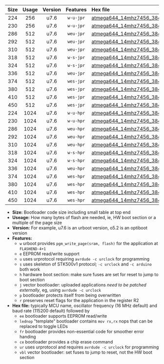 |Size|Usage|Version|Features|Hex file|
|:-:|:-:|:-:|:-:|:--|
|224|256|u7.6|`w-u-jpr`|[atmega644_14mhz7456_38400bps_ur_vbl.hex](https://raw.githubusercontent.com/stefanrueger/urboot/main//atmega644_14mhz7456_38400bps_ur_vbl.hex)|
|230|256|u7.6|`w-u-jpr`|[atmega644_14mhz7456_38400bps_lednop_ur_vbl.hex](https://raw.githubusercontent.com/stefanrueger/urboot/main//atmega644_14mhz7456_38400bps_lednop_ur_vbl.hex)|
|286|512|u7.6|`weu-jpr`|[atmega644_14mhz7456_38400bps_ee_ur_vbl.hex](https://raw.githubusercontent.com/stefanrueger/urboot/main//atmega644_14mhz7456_38400bps_ee_ur_vbl.hex)|
|292|512|u7.6|`weu-jpr`|[atmega644_14mhz7456_38400bps_ee_lednop_ur_vbl.hex](https://raw.githubusercontent.com/stefanrueger/urboot/main//atmega644_14mhz7456_38400bps_ee_lednop_ur_vbl.hex)|
|310|512|u7.6|`weu-jpr`|[atmega644_14mhz7456_38400bps_ee_lednop_fr_ur_vbl.hex](https://raw.githubusercontent.com/stefanrueger/urboot/main//atmega644_14mhz7456_38400bps_ee_lednop_fr_ur_vbl.hex)|
|318|512|u7.6|`w-s-jpr`|[atmega644_14mhz7456_38400bps_vbl.hex](https://raw.githubusercontent.com/stefanrueger/urboot/main//atmega644_14mhz7456_38400bps_vbl.hex)|
|324|512|u7.6|`w-s-jpr`|[atmega644_14mhz7456_38400bps_lednop_vbl.hex](https://raw.githubusercontent.com/stefanrueger/urboot/main//atmega644_14mhz7456_38400bps_lednop_vbl.hex)|
|336|512|u7.6|`weu-jpr`|[atmega644_14mhz7456_38400bps_ee_lednop_fr_ce_ur_vbl.hex](https://raw.githubusercontent.com/stefanrueger/urboot/main//atmega644_14mhz7456_38400bps_ee_lednop_fr_ce_ur_vbl.hex)|
|374|512|u7.6|`wes-jpr`|[atmega644_14mhz7456_38400bps_ee_vbl.hex](https://raw.githubusercontent.com/stefanrueger/urboot/main//atmega644_14mhz7456_38400bps_ee_vbl.hex)|
|380|512|u7.6|`wes-jpr`|[atmega644_14mhz7456_38400bps_ee_lednop_vbl.hex](https://raw.githubusercontent.com/stefanrueger/urboot/main//atmega644_14mhz7456_38400bps_ee_lednop_vbl.hex)|
|410|512|u7.6|`wes-jpr`|[atmega644_14mhz7456_38400bps_ee_lednop_fr_vbl.hex](https://raw.githubusercontent.com/stefanrueger/urboot/main//atmega644_14mhz7456_38400bps_ee_lednop_fr_vbl.hex)|
|450|512|u7.6|`wes-jpr`|[atmega644_14mhz7456_38400bps_ee_lednop_fr_ce_vbl.hex](https://raw.githubusercontent.com/stefanrueger/urboot/main//atmega644_14mhz7456_38400bps_ee_lednop_fr_ce_vbl.hex)|
|224|1024|u7.6|`w-u-hpr`|[atmega644_14mhz7456_38400bps_ur.hex](https://raw.githubusercontent.com/stefanrueger/urboot/main//atmega644_14mhz7456_38400bps_ur.hex)|
|230|1024|u7.6|`w-u-hpr`|[atmega644_14mhz7456_38400bps_lednop_ur.hex](https://raw.githubusercontent.com/stefanrueger/urboot/main//atmega644_14mhz7456_38400bps_lednop_ur.hex)|
|286|1024|u7.6|`weu-hpr`|[atmega644_14mhz7456_38400bps_ee_ur.hex](https://raw.githubusercontent.com/stefanrueger/urboot/main//atmega644_14mhz7456_38400bps_ee_ur.hex)|
|292|1024|u7.6|`weu-hpr`|[atmega644_14mhz7456_38400bps_ee_lednop_ur.hex](https://raw.githubusercontent.com/stefanrueger/urboot/main//atmega644_14mhz7456_38400bps_ee_lednop_ur.hex)|
|310|1024|u7.6|`weu-hpr`|[atmega644_14mhz7456_38400bps_ee_lednop_fr_ur.hex](https://raw.githubusercontent.com/stefanrueger/urboot/main//atmega644_14mhz7456_38400bps_ee_lednop_fr_ur.hex)|
|318|1024|u7.6|`w-s-hpr`|[atmega644_14mhz7456_38400bps.hex](https://raw.githubusercontent.com/stefanrueger/urboot/main//atmega644_14mhz7456_38400bps.hex)|
|324|1024|u7.6|`w-s-hpr`|[atmega644_14mhz7456_38400bps_lednop.hex](https://raw.githubusercontent.com/stefanrueger/urboot/main//atmega644_14mhz7456_38400bps_lednop.hex)|
|336|1024|u7.6|`weu-hpr`|[atmega644_14mhz7456_38400bps_ee_lednop_fr_ce_ur.hex](https://raw.githubusercontent.com/stefanrueger/urboot/main//atmega644_14mhz7456_38400bps_ee_lednop_fr_ce_ur.hex)|
|374|1024|u7.6|`wes-hpr`|[atmega644_14mhz7456_38400bps_ee.hex](https://raw.githubusercontent.com/stefanrueger/urboot/main//atmega644_14mhz7456_38400bps_ee.hex)|
|380|1024|u7.6|`wes-hpr`|[atmega644_14mhz7456_38400bps_ee_lednop.hex](https://raw.githubusercontent.com/stefanrueger/urboot/main//atmega644_14mhz7456_38400bps_ee_lednop.hex)|
|410|1024|u7.6|`wes-hpr`|[atmega644_14mhz7456_38400bps_ee_lednop_fr.hex](https://raw.githubusercontent.com/stefanrueger/urboot/main//atmega644_14mhz7456_38400bps_ee_lednop_fr.hex)|
|450|1024|u7.6|`wes-hpr`|[atmega644_14mhz7456_38400bps_ee_lednop_fr_ce.hex](https://raw.githubusercontent.com/stefanrueger/urboot/main//atmega644_14mhz7456_38400bps_ee_lednop_fr_ce.hex)|

- **Size:** Bootloader code size including small table at top end
- **Useage:** How many bytes of flash are needed, ie, HW boot section or a multiple of the page size
- **Version:** For example, u7.6 is an urboot version, o5.2 is an optiboot version
- **Features:**
  + `w` urboot provides `pgm_write_page(sram, flash)` for the application at `FLASHEND-4+1`
  + `e` EEPROM read/write support
  + `u` uses urprotocol requiring `avrdude -c urclock` for programming
  + `s` uses skeleton of STK500v1 protocol; `-c urclock` and `-c arduino` both work
  + `h` hardware boot section: make sure fuses are set for reset to jump to boot section
  + `j` vector bootloader: uploaded applications *need to be patched externally*, eg, using `avrdude -c urclock`
  + `p` bootloader protects itself from being overwritten
  + `r` preserves reset flags for the application in the register R2
- **Hex file:** typically MCU name, oscillator frequency (16 MHz default) and baud rate (115200 default) followed by
  + `ee` bootloader supports EEPROM read/write
  + `lednop` "template" bootloader contains `mov rx,rx` nops that can be replaced to toggle LEDs
  + `fr` bootloader provides non-essential code for smoother error handing
  + `ce` bootloader provides a chip erase command
  + `ur` uses urprotocol and requires `avrdude -c urclock` for programming
  + `vbl` vector bootloader: set fuses to jump to reset, not the HW boot section
